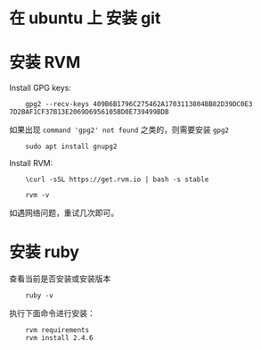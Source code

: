 
# 在 ubuntu 上 安装 git

# 安装 RVM 
Install GPG keys:
``` terminal 
    gpg2 --recv-keys 409B6B1796C275462A1703113804BB82D39DC0E3 7D2BAF1CF37B13E2069D6956105BD0E739499BDB

``` 
如果出现 `command 'gpg2' not found` 之类的，则需要安装 `gpg2`
``` terminal
    sudo apt install gnupg2
``` 

Install RVM:
``` terminal
    \curl -sSL https://get.rvm.io | bash -s stable
``` 
``` terminal
    rvm -v
```
如遇网络问题，重试几次即可。
# 安装 ruby
查看当前是否安装或安装版本
``` terminal
    ruby -v
```
执行下面命令进行安装：  
``` terminal
    rvm requirements
    rvm install 2.4.6
```
